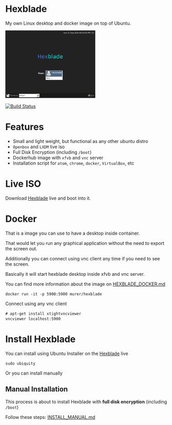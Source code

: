 # Hexblade

My own Linux desktop and docker image on top of Ubuntu.

[<img src="https://github.com/murer/hexblade/raw/master/docs/Hexblade_Login.png" width="280" />](https://github.com/murer/hexblade)

[![Build Status](https://travis-ci.org/murer/hexblade.svg?branch=master)](https://travis-ci.org/murer/hexblade)

# Features

 * Small and light weight, but functional as any other ubuntu distro
 * ``Openbox`` and ``LXDM`` live iso
 * Full Disk Encryption (including ``/boot``)
 * Dockerhub image with ``xfvb`` and ``vnc`` server
 * Installation script for ```atom```, ```chrome```, ```docker```, ```VirtualBox```, etc

# Live ISO

Download [Hexblade](https://github.com/murer/hexblade/releases/download/edge/hexblade.iso) live and boot into it.

# Docker

That is a image you can use to have a desktop inside container.

That would let you run any graphical application without the need to export the screen out.

Additionally you can connect using vnc client any time if you need to see the screen.

Basically it will start hexblade desktop inside xfvb and vnc server.

You can find more information about the image on [HEXBLADE_DOCKER.md](https://github.com/murer/hexblade/blob/master/docs/HEXBLADE_DOCKER.md)

```shell
docker run -it -p 5900:5900 murer/hexblade
```

Connect using any vnc client

```shell
# apt-get install xtightvncviewer
vncviewer localhost:5900
```

# Install Hexblade

You can install using Ubuntu Installer on the [Hexblade](https://github.com/murer/hexblade/releases/download/edge/hexblade.iso) live

```shell
sudo ubiquity
```

Or you can install manually

## Manual Installation

This process is about to install Hexblade with **full disk encryption** (including ``/boot``)

Follow these steps: [INSTALL_MANUAL.md](https://github.com/murer/hexblade/blob/master/docs/INSTALL_MANUAL.md)
